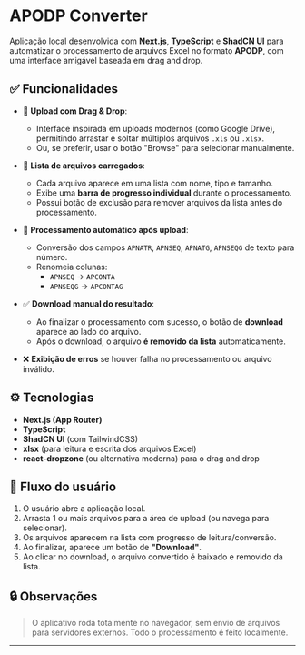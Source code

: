 # APODP Converter

Aplicação local desenvolvida com **Next.js**, **TypeScript** e **ShadCN UI** para automatizar o processamento de arquivos Excel no formato **APODP**, com uma interface amigável baseada em drag and drop.

## ✅ Funcionalidades

- 🧲 **Upload com Drag & Drop**:
  - Interface inspirada em uploads modernos (como Google Drive), permitindo arrastar e soltar múltiplos arquivos `.xls` ou `.xlsx`.
  - Ou, se preferir, usar o botão "Browse" para selecionar manualmente.

- 📂 **Lista de arquivos carregados**:
  - Cada arquivo aparece em uma lista com nome, tipo e tamanho.
  - Exibe uma **barra de progresso individual** durante o processamento.
  - Possui botão de exclusão para remover arquivos da lista antes do processamento.
  
- 🔄 **Processamento automático após upload**:
  - Conversão dos campos `APNATR`, `APNSEQ`, `APNATG`, `APNSEQG` de texto para número.
  - Renomeia colunas:
    - `APNSEQ` → `APCONTA`
    - `APNSEQG` → `APCONTAG`

- ✅ **Download manual do resultado**:
  - Ao finalizar o processamento com sucesso, o botão de **download** aparece ao lado do arquivo.
  - Após o download, o arquivo **é removido da lista** automaticamente.
  
- ❌ **Exibição de erros** se houver falha no processamento ou arquivo inválido.

## ⚙️ Tecnologias

- **Next.js (App Router)**
- **TypeScript**
- **ShadCN UI** (com TailwindCSS)
- **xlsx** (para leitura e escrita dos arquivos Excel)
- **react-dropzone** (ou alternativa moderna) para o drag and drop

## 🧭 Fluxo do usuário

1. O usuário abre a aplicação local.
2. Arrasta 1 ou mais arquivos para a área de upload (ou navega para selecionar).
3. Os arquivos aparecem na lista com progresso de leitura/conversão.
4. Ao finalizar, aparece um botão de **"Download"**.
5. Ao clicar no download, o arquivo convertido é baixado e removido da lista.

## 🔒 Observações

> O aplicativo roda totalmente no navegador, sem envio de arquivos para servidores externos. Todo o processamento é feito localmente.

---

